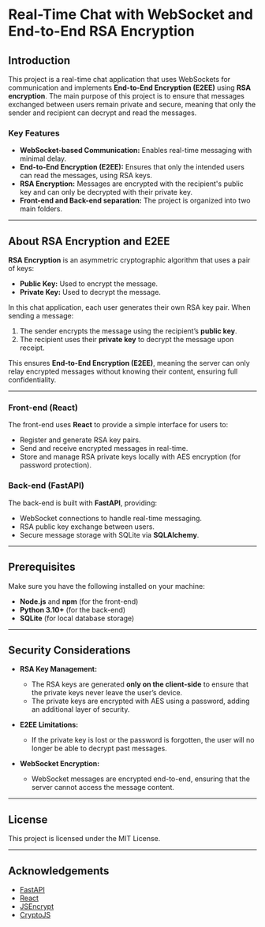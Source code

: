 # Real-Time Chat with WebSocket and End-to-End RSA Encryption

## Introduction

This project is a real-time chat application that uses WebSockets for communication and implements **End-to-End Encryption (E2EE)** using **RSA encryption**. The main purpose of this project is to ensure that messages exchanged between users remain private and secure, meaning that only the sender and recipient can decrypt and read the messages.

### Key Features

- **WebSocket-based Communication:** Enables real-time messaging with minimal delay.
- **End-to-End Encryption (E2EE):** Ensures that only the intended users can read the messages, using RSA keys.
- **RSA Encryption:** Messages are encrypted with the recipient's public key and can only be decrypted with their private key.
- **Front-end and Back-end separation:** The project is organized into two main folders.

---

## About RSA Encryption and E2EE

**RSA Encryption** is an asymmetric cryptographic algorithm that uses a pair of keys:

- **Public Key:** Used to encrypt the message.
- **Private Key:** Used to decrypt the message.

In this chat application, each user generates their own RSA key pair. When sending a message:

1. The sender encrypts the message using the recipient’s **public key**.
2. The recipient uses their **private key** to decrypt the message upon receipt.

This ensures **End-to-End Encryption (E2EE)**, meaning the server can only relay encrypted messages without knowing their content, ensuring full confidentiality.

---

### Front-end (React)

The front-end uses **React** to provide a simple interface for users to:

- Register and generate RSA key pairs.
- Send and receive encrypted messages in real-time.
- Store and manage RSA private keys locally with AES encryption (for password protection).

### Back-end (FastAPI)

The back-end is built with **FastAPI**, providing:

- WebSocket connections to handle real-time messaging.
- RSA public key exchange between users.
- Secure message storage with SQLite via **SQLAlchemy**.

---

## Prerequisites

Make sure you have the following installed on your machine:

- **Node.js** and **npm** (for the front-end)
- **Python 3.10+** (for the back-end)
- **SQLite** (for local database storage)

---

## Security Considerations

- **RSA Key Management:**

  - The RSA keys are generated **only on the client-side** to ensure that the private keys never leave the user’s device.
  - The private keys are encrypted with AES using a password, adding an additional layer of security.

- **E2EE Limitations:**

  - If the private key is lost or the password is forgotten, the user will no longer be able to decrypt past messages.

- **WebSocket Encryption:**
  - WebSocket messages are encrypted end-to-end, ensuring that the server cannot access the message content.

---

## License

This project is licensed under the MIT License.

---

## Acknowledgements

- [FastAPI](https://fastapi.tiangolo.com/)
- [React](https://react.dev/)
- [JSEncrypt](https://github.com/travist/jsencrypt)
- [CryptoJS](https://cryptojs.gitbook.io/)
